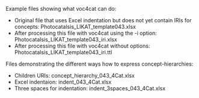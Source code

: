 Example files showing what voc4cat can do:

- Original file that uses Excel indentation but does not yet contain IRIs for concepts: Photocatalsis_LIKAT_template043.xlsx
- After processing this file with voc4cat using the -i option: Photocatalsis_LIKAT_template043_iri.xlsx
- After processing this file with voc4cat without options: Photocatalsis_LIKAT_template043_iri.ttl

Files demonstrating the different ways how to express concept-hierarchies:

- Children URIs: concept_hierarchy_043_4Cat.xlsx
- Excel indentaion: indent_043_4Cat.xlsx
- Three spaces for indentation: indent_3spaces_043_4Cat.xlsx
